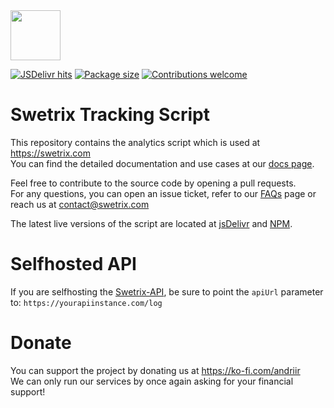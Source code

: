 <img src="https://swetrix.com/assets/logo_blue.png" alt="" height="80" />

[![JSDelivr hits](https://data.jsdelivr.com/v1/package/gh/Swetrix/swetrix-js/badge?style=rounded)](https://data.jsdelivr.com/v1/package/gh/Swetrix/swetrix-js/stats)
[![Package size](https://img.shields.io/bundlephobia/minzip/swetrix)](https://bundlephobia.com/api/size?package=swetrix)
[![Contributions welcome](https://img.shields.io/badge/contributions-welcome-brightgreen.svg?style=flat)](https://github.com/swetrix/swetrix-js/issues)

# Swetrix Tracking Script

This repository contains the analytics script which is used at https://swetrix.com \
You can find the detailed documentation and use cases at our [docs page](https://docs.swetrix.com/).

Feel free to contribute to the source code by opening a pull requests. \
For any questions, you can open an issue ticket, refer to our [FAQs](https://swetrix.com/#faq) page or reach us at contact@swetrix.com

The latest live versions of the script are located at [jsDelivr](https://swetrix.org/swetrix.js) and [NPM](https://www.npmjs.com/package/swetrix).

# Selfhosted API
If you are selfhosting the [Swetrix-API](https://github.com/Swetrix/swetrix-api), be sure to point the `apiUrl` parameter to: `https://yourapiinstance.com/log`

# Donate
You can support the project by donating us at https://ko-fi.com/andriir \
We can only run our services by once again asking for your financial support!

